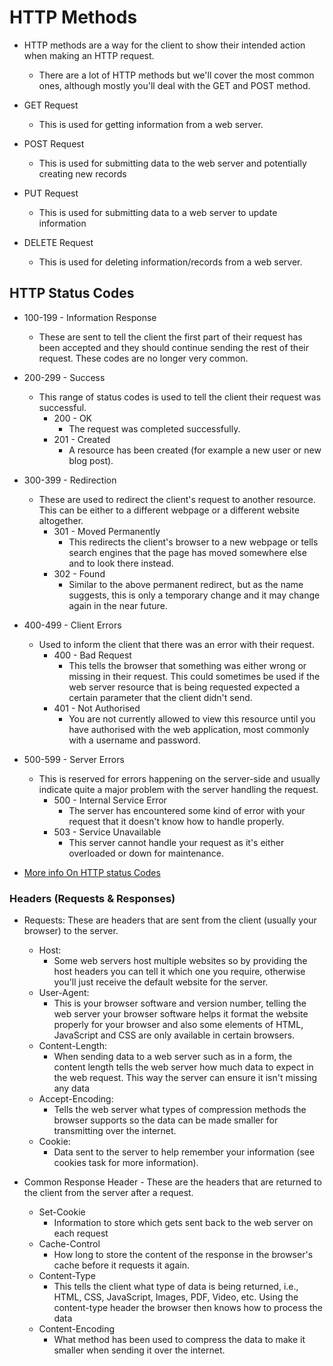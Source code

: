 # HTTP Methods

- HTTP methods are a way for the client to show their intended action when making an HTTP request.
  - There are a lot of HTTP methods but we'll cover the most common ones, although mostly you'll deal with the GET and POST method.

- GET Request
  - This is used for getting information from a web server.

- POST Request
  - This is used for submitting data to the web server and potentially creating new records

- PUT Request
  - This is used for submitting data to a web server to update information

- DELETE Request
  - This is used for deleting information/records from a web server.

## HTTP Status Codes

- 100-199 - Information Response
  - These are sent to tell the client the first part of their request has been accepted and they should continue sending the rest of their request. These codes are no longer very common.

- 200-299 - Success
  - This range of status codes is used to tell the client their request was successful.
    - 200 - OK
      - The request was completed successfully.
    - 201 - Created
      - A resource has been created (for example a new user or new blog post).

- 300-399 - Redirection
  - These are used to redirect the client's request to another resource. This can be either to a different webpage or a different website altogether.
    - 301 - Moved Permanently
      - This redirects the client's browser to a new webpage or tells search engines that the page has moved somewhere else and to look there instead.
    - 302 - Found
      - Similar to the above permanent redirect, but as the name suggests, this is only a temporary change and it may change again in the near future.

- 400-499 - Client Errors
  - Used to inform the client that there was an error with their request.
    - 400 - Bad Request
      - This tells the browser that something was either wrong or missing in their request. This could sometimes be used if the web server resource that is being requested expected a certain parameter that the client didn't send.
    - 401 - Not Authorised
      - You are not currently allowed to view this resource until you have authorised with the web application, most commonly with a username and password.

- 500-599 - Server Errors
  - This is reserved for errors happening on the server-side and usually indicate quite a major problem with the server handling the request.
    - 500 - Internal Service Error
      - The server has encountered some kind of error with your request that it doesn't know how to handle properly.
    - 503 - Service Unavailable
      - This server cannot handle your request as it's either overloaded or down for maintenance.

- [More info On HTTP status Codes](<https://developer.mozilla.org/en-US/docs/Web/HTTP/Status>)

### Headers (Requests & Responses)

- Requests: These are headers that are sent from the client (usually your browser) to the server.
  - Host:
    - Some web servers host multiple websites so by providing the host headers you can tell it which one you require, otherwise you'll just receive the default website for the server.
  - User-Agent:
    - This is your browser software and version number, telling the web server your browser software helps it format the website properly for your browser and also some elements of HTML, JavaScript and CSS are only available in certain browsers.
  - Content-Length:
    - When sending data to a web server such as in a form, the content length tells the web server how much data to expect in the web request. This way the server can ensure it isn't missing any data
  - Accept-Encoding:
    - Tells the web server what types of compression methods the browser supports so the data can be made smaller for transmitting over the internet.
  - Cookie:
    - Data sent to the server to help remember your information (see cookies task for more information).

- Common Response Header - These are the headers that are returned to the client from the server after a request.
  - Set-Cookie
    - Information to store which gets sent back to the web server on each request
  - Cache-Control
    - How long to store the content of the response in the browser's cache before it requests it again.
  - Content-Type
    - This tells the client what type of data is being returned, i.e., HTML, CSS, JavaScript, Images, PDF, Video, etc. Using the content-type header the browser then knows how to process the data
  - Content-Encoding
    - What method has been used to compress the data to make it smaller when sending it over the internet.
